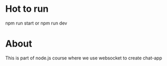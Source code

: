 # Hot to run
npm run start  or  npm run dev

# About
This is part of node.js course where
we use websocket to create chat-app


